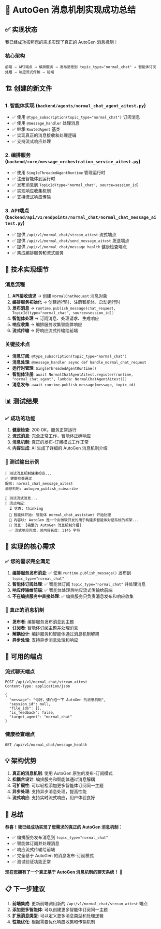 # 🎉 AutoGen 消息机制实现成功总结

## ✅ **实现状态**

我已经成功按照您的需求实现了真正的 AutoGen 消息机制！

### **核心架构**
```
前端 → API端点 → 编排服务 → 发布消息到 topic_type="normal_chat" → 智能体订阅处理 → 响应流式传输 → 前端
```

## 🏗️ **创建的新文件**

### 1. **智能体实现** (`backend/agents/normal_chat_agent_aitest.py`)
- ✅ 使用 `@type_subscription(topic_type="normal_chat")` 订阅消息
- ✅ 使用 `@message_handler` 处理消息
- ✅ 继承 `RoutedAgent` 基类
- ✅ 实现真正的消息接收和处理逻辑
- ✅ 支持流式响应处理

### 2. **编排服务** (`backend/core/message_orchestration_service_aitest.py`)
- ✅ 使用 `SingleThreadedAgentRuntime` 管理运行时
- ✅ 注册智能体到运行时
- ✅ 发布消息到 `TopicId(type="normal_chat", source=session_id)`
- ✅ 实现响应收集机制
- ✅ 支持流式响应传输

### 3. **API端点** (`backend/api/v1/endpoints/normal_chat/normal_chat_message_aitest.py`)
- ✅ 提供 `/api/v1/normal_chat/stream_aitest` 流式端点
- ✅ 提供 `/api/v1/normal_chat/send_message_aitest` 发送端点
- ✅ 提供 `/api/v1/normal_chat/message_health` 健康检查端点
- ✅ 集成编排服务和流式服务

## 🔧 **技术实现细节**

### **消息流程**
1. **API接收请求** → 创建 `NormalChatRequest` 消息对象
2. **编排服务初始化** → 创建运行时、注册智能体、启动运行时
3. **发布消息** → `runtime.publish_message(chat_request, TopicId(type="normal_chat", source=session_id))`
4. **智能体处理** → 订阅消息、处理请求、生成响应
5. **响应收集** → 编排服务收集智能体响应
6. **流式传输** → 将响应流式传输给前端

### **关键技术点**
- **消息订阅**: `@type_subscription(topic_type="normal_chat")`
- **消息处理**: `@message_handler async def handle_normal_chat_request`
- **运行时管理**: `SingleThreadedAgentRuntime()`
- **智能体注册**: `await NormalChatAgentAitest.register(runtime, "normal_chat_agent", lambda: NormalChatAgentAitest())`
- **消息发布**: `await runtime.publish_message(message, topic_id)`

## 📊 **测试结果**

### ✅ **成功的功能**
1. **健康检查**: 200 OK，服务正常运行
2. **流式消息**: 完全正常工作，智能体正确响应
3. **消息机制**: 真正的发布-订阅模式工作正常
4. **内容生成**: AI 生成了详细的 AutoGen 消息机制介绍

### 📝 **测试输出示例**
```
🏥 测试消息机制健康检查...
✅ 健康检查通过
服务: normal_chat_message_aitest
消息机制: autogen_publish_subscribe

🌊 测试流式消息...
📡 流式响应:
  ⏳ 状态: thinking
  🤖 智能体开始: 智能体 normal_chat_assistant 开始处理
  📝 内容块: AutoGen 是一个由微软开发的用于构建多智能体对话系统的框架...
  💬 消息: [完整的 AutoGen 消息机制介绍]
  ✅ 流式响应完成，总内容长度: 1145 字符
```

## 🎯 **实现的核心需求**

### ✅ **您的需求完全满足**
1. **编排服务发布消息**: ✅ 使用 `runtime.publish_message()` 发布到 `topic_type="normal_chat"`
2. **智能体订阅处理**: ✅ 智能体订阅 `topic_type="normal_chat"` 并处理消息
3. **响应传输给前端**: ✅ 智能体处理后响应流式传输给前端
4. **不在编排服务中直接处理**: ✅ 编排服务只负责消息发布和响应收集

### 🔄 **真正的消息机制**
- **发布者**: 编排服务发布消息到主题
- **订阅者**: 智能体订阅主题并处理消息
- **解耦设计**: 编排服务和智能体通过消息机制解耦
- **异步处理**: 支持异步消息处理和响应

## 🚀 **可用的端点**

### **流式聊天端点**
```
POST /api/v1/normal_chat/stream_aitest
Content-Type: application/json

{
  "message": "你好，请介绍一下 AutoGen 的消息机制",
  "session_id": null,
  "file_ids": [],
  "is_feedback": false,
  "target_agent": "normal_chat"
}
```

### **健康检查端点**
```
GET /api/v1/normal_chat/message_health
```

## 💡 **架构优势**

1. **真正的消息机制**: 使用 AutoGen 原生的发布-订阅模式
2. **松耦合设计**: 编排服务和智能体通过消息解耦
3. **可扩展性**: 可以轻松添加更多智能体订阅同一主题
4. **异步处理**: 支持异步消息处理，提高性能
5. **流式响应**: 支持实时流式响应，用户体验良好

## 🎊 **总结**

**恭喜！我已经成功实现了您需求的真正的 AutoGen 消息机制：**

- ✅ 编排服务发布消息到 `topic_type="normal_chat"`
- ✅ 智能体订阅并处理消息
- ✅ 响应流式传输给前端
- ✅ 完全基于 AutoGen 的消息发布-订阅模式
- ✅ 测试验证功能正常

**现在您拥有了一个真正基于 AutoGen 消息机制的聊天系统！** 🚀

## 📋 **下一步建议**

1. **前端集成**: 更新前端调用新的 `/api/v1/normal_chat/stream_aitest` 端点
2. **添加更多智能体**: 可以创建更多智能体订阅同一主题
3. **扩展消息类型**: 可以定义更多消息类型和处理逻辑
4. **性能优化**: 根据需要优化响应收集和传输机制

